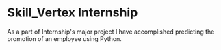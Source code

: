 # Skill_Vertex Internship

As a part of Internship's major project I have accomplished predicting the promotion of an employee using Python.

